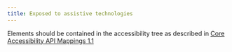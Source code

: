 ```yaml
---
title: Exposed to assistive technologies
---
```


Elements should be contained in the accessibility tree as described in [Core Accessibility API Mappings 1.1](https://www.w3.org/TR/core-aam-1.1/#mapping_general)
